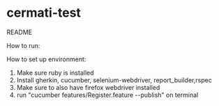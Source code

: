 # cermati-test

README

How to run:

How to set up environment:
1. Make sure ruby is installed
2. Install gherkin, cucumber, selenium-webdriver, report_builder,rspec
3. Make sure to also have firefox webdriver installed
3. run "cucumber features/Register.feature --publish" on terminal